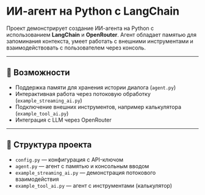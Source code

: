 # ИИ-агент на Python с LangChain

Проект демонстрирует создание ИИ-агента на Python с использованием **LangChain** и **OpenRouter**. Агент обладает памятью для запоминания контекста, умеет работать с внешними инструментами и взаимодействовать с пользователем через консоль.  

---

## 🔹 Возможности

- Поддержка памяти для хранения истории диалога (`agent.py`)  
- Интерактивная работа через потоковую обработку (`example_streaming_ai.py`)  
- Подключение внешних инструментов, например калькулятора (`example_tool_ai.py`)  
- Интеграция с LLM через OpenRouter  

---

## 📂 Структура проекта

- `config.py` — конфигурация с API-ключом  
- `agent.py` — агент с памятью и консольным вводом  
- `example_streaming_ai.py` — демонстрация потокового взаимодействия  
- `example_tool_ai.py` — агент с инструментами (калькулятор)
